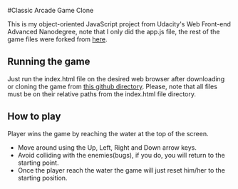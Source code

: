 #Classic Arcade Game Clone

This is my object-oriented JavaScript project from Udacity's Web Front-end Advanced Nanodegree, note that I only did the app.js file, the rest of the game files were forked from [here](https://github.com/udacity/frontend-nanodegree-arcade-game).


## Running the game

Just run the index.html file on the desired web browser after downloading or cloning the game from [this github directory](https://github.com/jose-lehmkuhl/frontend-nanodegree-arcade-game). Please, note that all files must be on their relative paths from the index.html file directory.


## How to play

Player wins the game by reaching the water at the top of the screen.

* Move around using the Up, Left, Right and Down arrow keys.
* Avoid colliding with the enemies(bugs), if you do, you will return to the starting point.
* Once the player reach the water the game will just reset him/her to the starting position.

